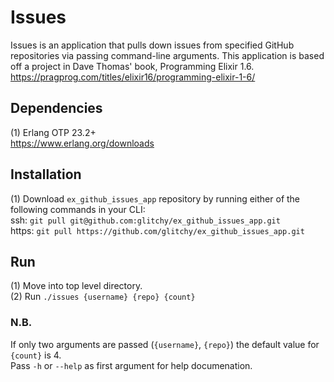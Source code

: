 # Issues
Issues is an application that pulls down issues from specified GitHub repositories via passing command-line arguments. This application is based off a project in Dave Thomas' book, Programming Elixir 1.6.<br>
https://pragprog.com/titles/elixir16/programming-elixir-1-6/
<br>
## Dependencies
(1) Erlang OTP 23.2+<br>
https://www.erlang.org/downloads
<br>
## Installation
(1) Download `ex_github_issues_app` repository by running either of the following commands in your CLI: <br>
ssh: `git pull git@github.com:glitchy/ex_github_issues_app.git` <br>
https: `git pull https://github.com/glitchy/ex_github_issues_app.git`
<br>
## Run
(1) Move into top level directory.<br>
(2) Run `./issues {username} {repo} {count}`
<br>
### N.B.
If only two arguments are passed (`{username}`, `{repo}`) the default value for `{count}` is 4.<br>
Pass `-h` or `--help` as first argument for help documenation.
